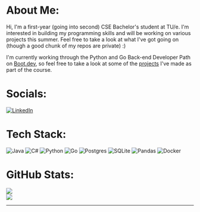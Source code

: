 # About Me:
Hi, I'm a first-year (going into second) CSE Bachelor's student at TU/e. I'm interested in building my programming skills and will be working on various projects this summer. Feel free to take a look at what I've got going on (though a good chunk of my repos are private) :)

I'm currently working through the Python and Go Back-end Developer Path on [Boot.dev](https://www.boot.dev/u/charliej2005), so feel free to take a look at some of the [projects](https://github.com/stars/charliej2005/lists/boot-dev) I've made as part of the course.


# Socials:
[![LinkedIn](https://img.shields.io/badge/LinkedIn-%230077B5.svg?logo=linkedin&logoColor=white)](https://linkedin.com/in/charliej2005)

<!--- hi, why are you snooping around? these are my other socials but i'm keeping them hidden until i have more posts on them. [![Instagram](https://img.shields.io/badge/Instagram-%23E4405F.svg?logo=Instagram&logoColor=white)](https://instagram.com/charlie_irl_irl) [![Medium](https://img.shields.io/badge/Medium-12100E?logo=medium&logoColor=white)](https://medium.com/@@charlesreid.johnston) [![Reddit](https://img.shields.io/badge/Reddit-%23FF4500.svg?logo=Reddit&logoColor=white)](https://reddit.com/user/PrettyMuchCharlie) [![Stack Overflow](https://img.shields.io/badge/-Stackoverflow-FE7A16?logo=stack-overflow&logoColor=white)](https://stackoverflow.com/users/30986006) [![YouTube](https://img.shields.io/badge/YouTube-%23FF0000.svg?logo=YouTube&logoColor=white)](https://youtube.com/@UCwFCXpA4XJYcDHkDl9MBmxQ) [![Codepen](https://img.shields.io/badge/Codepen-000000?logo=codepen&logoColor=white)](https://codepen.io/charliej2005) [![email](https://img.shields.io/badge/Email-D14836?logo=gmail&logoColor=white)](mailto:charlesreid.johnston@gmail.com) --->

# Tech Stack:
![Java](https://img.shields.io/badge/java-%23ED8B00.svg?style=for-the-badge&logo=openjdk&logoColor=white) ![C#](https://img.shields.io/badge/c%23-%23239120.svg?style=for-the-badge&logo=csharp&logoColor=white) ![Python](https://img.shields.io/badge/python-3670A0?style=for-the-badge&logo=python&logoColor=ffdd54) ![Go](https://img.shields.io/badge/go-%2300ADD8.svg?style=for-the-badge&logo=go&logoColor=white) ![Postgres](https://img.shields.io/badge/postgres-%23316192.svg?style=for-the-badge&logo=postgresql&logoColor=white) ![SQLite](https://img.shields.io/badge/sqlite-%2307405e.svg?style=for-the-badge&logo=sqlite&logoColor=white) ![Pandas](https://img.shields.io/badge/pandas-%23150458.svg?style=for-the-badge&logo=pandas&logoColor=white) ![Docker](https://img.shields.io/badge/docker-%230db7ed.svg?style=for-the-badge&logo=docker&logoColor=white)
# GitHub Stats:
![](https://nirzak-streak-stats.vercel.app/?user=CharlieJ2005&theme=dark&hide_border=false)<br/>
![](https://github-readme-stats.vercel.app/api/top-langs/?username=CharlieJ2005&theme=dark&hide_border=false&include_all_commits=true&count_private=false&layout=compact)

---

<!-- Proudly created with GPRM ( https://gprm.itsvg.in ) -->
